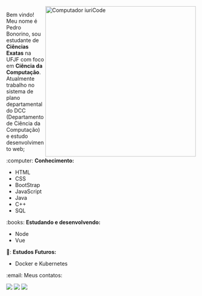 <img src="https://raw.githubusercontent.com/MicaelliMedeiros/micaellimedeiros/master/image/computer-illustration.png" min-width="400px" max-width="400px" width="400px" align="right" alt="Computador iuriCode">

<p align="left"> 
  Bem vindo! Meu nome é Pedro Bonorino, sou estudante de <strong>Ciências Exatas</strong> na UFJF com foco em <strong>Ciência da Computação</strong>.<br>
  Atualmente trabalho no sistema de plano departamental do DCC (Departamento de Ciência da Computação) e estudo desenvolvimento web;
</p>

<p align="left">
  :computer: <strong>Conhecimento:</strong>
  <ul>
    <li>HTML</li>
    <li>CSS</li>
    <li>BootStrap</li>
    <li>JavaScript</li>
    <li>Java</li>
    <li>C++</li>
    <li>SQL</li>
  </ul>
</p>

<p align="left">
 :books: <strong>Estudando e desenvolvendo:</strong>
 <ul>
    <li>Node</li>
    <li>Vue</li>
  </ul>
</p>

<p align="left">
 📘: <strong>Estudos Futuros:</strong>
 <ul>
   <li>Docker e Kubernetes</li>
  </ul>
</p>

<p align="left">
 :email: Meus contatos:
</p>

<p align="left">
  <a href="mailto:pepebonorinobraga@gmail.com?subject=Contato" alt="Gmail">
  <img src="https://img.shields.io/badge/-Gmail-FF0000?style=flat-square&labelColor=FF0000&logo=gmail&logoColor=white&link=LINK-DO-SEU-EMAIL" /></a>

  <a href="https://www.linkedin.com/in/pedro-bonorino-65776316b/" alt="Linkedin">
  <img src="https://img.shields.io/badge/-Linkedin-0e76a8?style=flat-square&logo=Linkedin&logoColor=white&link=LINK-DO-SEU-LINKEDIN" /></a>
  
  <a href="https://www.instagram.com/pepebonorino/" alt="Instagram">
  <img src="https://img.shields.io/badge/-Instagram-DF0174?style=flat-square&labelColor=DF0174&logo=instagram&logoColor=white&link=LINK-DO-SEU-INSTAGRAM"/></a>
</p>  
